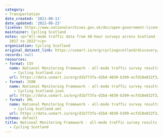 ```yaml
---
category:
- Transportation
date_created: '2021-08-11'
date_updated: '2022-08-23'
license: https://www.nationalarchives.gov.uk/doc/open-government-licence/version/3/
maintainer: Cycling Scotland
notes: <p>"All-mode traffic data from 48-hour surveys across Scotland - all data from
  2017 to 2022"</p>
organization: Cycling Scotland
original_dataset_link: https://usmart.io/org/cyclingscotland/discovery/discovery-view-detail/b9fdd462-1f45-4252-aedc-fbc596abcd90
records: null
resources:
- format: CSV
  name: National Monitoring Framework - all-mode traffic survey results 2017 to 2022
    - Cycling Scotland.csv
  url: https://data.usmart.io/org/d1b773fa-d2bd-4830-b399-ecfd18e832f3/resource?resourceGUID=f5a0eaf1-deab-46bf-8776-42ad3beb9b46
- format: JSON
  name: National Monitoring Framework - all-mode traffic survey results 2017 to 2022
    - Cycling Scotland.json
  url: https://data.usmart.io/org/d1b773fa-d2bd-4830-b399-ecfd18e832f3/resource?resourceGUID=dcdc5543-2a18-4f9f-a230-8fdfe1a879e4
- format: XML
  name: National Monitoring Framework - all-mode traffic survey results 2017 to 2022
    - Cycling Scotland.xml
  url: https://data.usmart.io/org/d1b773fa-d2bd-4830-b399-ecfd18e832f3/resource?resourceGUID=8fd87d6a-8a2c-49ee-906a-000b36699abd
schema: default
title: National Monitoring Framework - all-mode traffic survey results 2017 to 2022
  - Cycling Scotland
---
```

